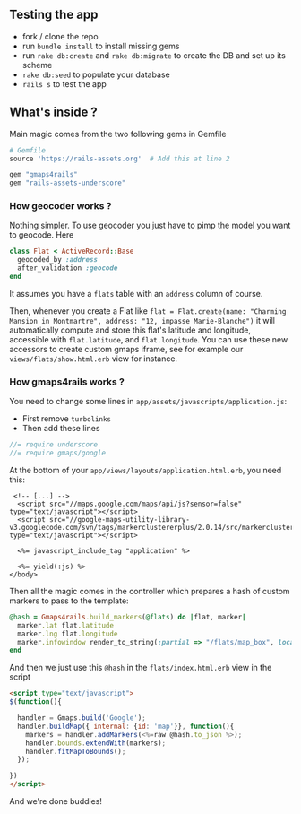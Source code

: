 ## Testing the app

- fork / clone the repo
- run `bundle install` to install missing gems
- run `rake db:create` and `rake db:migrate` to create the DB and set up its scheme
- `rake db:seed` to populate your database
- `rails s` to test the app


## What's inside ?

Main magic comes from the two following gems in Gemfile

```ruby
# Gemfile
source 'https://rails-assets.org'  # Add this at line 2

gem "gmaps4rails"
gem "rails-assets-underscore"
```

### How geocoder works ?

Nothing simpler. To use geocoder you just have to pimp the model you want to geocode. Here

```ruby
class Flat < ActiveRecord::Base
  geocoded_by :address
  after_validation :geocode
end
```

It assumes you have a `flats` table with an `address` column of course.

Then, whenever you create a Flat like `flat = Flat.create(name: "Charming Mansion in Montmartre", address: "12, impasse Marie-Blanche")` it will automatically compute and store this flat's latitude and longitude, accessible with `flat.latitude`, and `flat.longitude`. You can use these new accessors to create custom gmaps iframe, see for example our `views/flats/show.html.erb` view for instance.


### How gmaps4rails works ?

You need to change some lines in `app/assets/javascripts/application.js`:

- First remove `turbolinks`
- Then add these lines

```js
//= require underscore
//= require gmaps/google
```

At the bottom of your `app/views/layouts/application.html.erb`, you need this:

```erb
 <!-- [...] -->
  <script src="//maps.google.com/maps/api/js?sensor=false" type="text/javascript"></script>
  <script src="//google-maps-utility-library-v3.googlecode.com/svn/tags/markerclustererplus/2.0.14/src/markerclusterer_packed.js" type="text/javascript"></script>

  <%= javascript_include_tag "application" %>

  <%= yield(:js) %>
</body>
```

Then all the magic comes in the controller which prepares a hash of custom markers to pass to the template:

```ruby
@hash = Gmaps4rails.build_markers(@flats) do |flat, marker|
  marker.lat flat.latitude
  marker.lng flat.longitude
  marker.infowindow render_to_string(:partial => "/flats/map_box", locals: {flat: flat})
end

```


And then we just use this `@hash` in the `flats/index.html.erb` view in the script

```html
<script type="text/javascript">
$(function(){

  handler = Gmaps.build('Google');
  handler.buildMap({ internal: {id: 'map'}}, function(){
    markers = handler.addMarkers(<%=raw @hash.to_json %>);
    handler.bounds.extendWith(markers);
    handler.fitMapToBounds();
  });

})
</script>
```

And we're done buddies!


